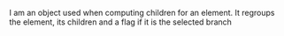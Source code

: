 I am an object used when computing children for an element. It regroups the element, its children and a flag if it is the selected branch